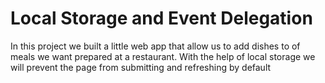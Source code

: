 # Local Storage and Event Delegation

In this project we built a little web app that allow us to add dishes to of meals we want prepared at a restaurant. With the help of local storage we will prevent the page from submitting and refreshing by default
